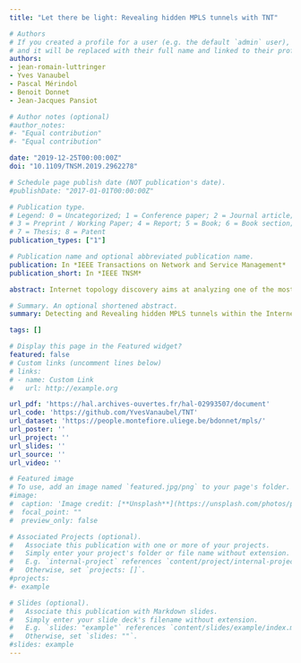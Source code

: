```yaml
---
title: "Let there be light: Revealing hidden MPLS tunnels with TNT"

# Authors
# If you created a profile for a user (e.g. the default `admin` user), write the username (folder name) here 
# and it will be replaced with their full name and linked to their profile.
authors:
- jean-romain-luttringer
- Yves Vanaubel
- Pascal Mérindol
- Benoit Donnet
- Jean-Jacques Pansiot

# Author notes (optional)
#author_notes:
#- "Equal contribution"
#- "Equal contribution"

date: "2019-12-25T00:00:00Z"
doi: "10.1109/TNSM.2019.2962278"

# Schedule page publish date (NOT publication's date).
#publishDate: "2017-01-01T00:00:00Z"

# Publication type.
# Legend: 0 = Uncategorized; 1 = Conference paper; 2 = Journal article;
# 3 = Preprint / Working Paper; 4 = Report; 5 = Book; 6 = Book section;
# 7 = Thesis; 8 = Patent
publication_types: ["1"]

# Publication name and optional abbreviated publication name.
publication: In *IEEE Transactions on Network and Service Management*
publication_short: In *IEEE TNSM*

abstract: Internet topology discovery aims at analyzing one of the most complex distributed systems currently deployed. Usually, it relies on measurement campaigns using hop-limited probes sent with traceroute. However, this probing tool comes with several limits. In particular, some MPLS clouds might obfuscate collected traces. The resulting Internet maps, their inferred properties, and the graph models are thus incomplete and inaccurate. In this paper, we introduce TNT (Trace the Naughty Tunnels), an extension to Paris traceroute for revealing, or at least detect, all MPLS tunnels along a path. First, along with traceroute and ping probes, TNT looks for hints indicating the presence of hidden tunnels. Those hints are peculiar patterns in the resulting output, e.g., significant TTL shifts or duplicate IP addresses. Second, if those hints trigger alarms, TNT launches additional dedicated probing for possibly revealing hidden tunnels. We use GNS3 to reproduce, verify, and understand the limits and capabilities of TNT in a controlled environment. We also calibrate the thresholds at which alarms are triggered through a dedicated measurement campaign. Finally, we deploy TNT on the Archipelago platform and provide a quantified classification of MPLS configurations. All our results, including the data, the code, and the GNS3 experiments, are fully and publicly available.

# Summary. An optional shortened abstract.
summary: Detecting and Revealing hidden MPLS tunnels within the Internet.

tags: []

# Display this page in the Featured widget?
featured: false
# Custom links (uncomment lines below)
# links:
# - name: Custom Link
#   url: http://example.org

url_pdf: 'https://hal.archives-ouvertes.fr/hal-02993507/document'
url_code: 'https://github.com/YvesVanaubel/TNT'
url_dataset: 'https://people.montefiore.uliege.be/bdonnet/mpls/'
url_poster: ''
url_project: ''
url_slides: ''
url_source: ''
url_video: ''

# Featured image
# To use, add an image named `featured.jpg/png` to your page's folder. 
#image:
#  caption: 'Image credit: [**Unsplash**](https://unsplash.com/photos/pLCdAaMFLTE)'
#  focal_point: ""
#  preview_only: false

# Associated Projects (optional).
#   Associate this publication with one or more of your projects.
#   Simply enter your project's folder or file name without extension.
#   E.g. `internal-project` references `content/project/internal-project/index.md`.
#   Otherwise, set `projects: []`.
#projects:
#- example

# Slides (optional).
#   Associate this publication with Markdown slides.
#   Simply enter your slide deck's filename without extension.
#   E.g. `slides: "example"` references `content/slides/example/index.md`.
#   Otherwise, set `slides: ""`.
#slides: example
---
```


